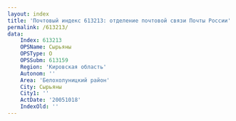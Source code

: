 ```yaml
---
layout: index
title: 'Почтовый индекс 613213: отделение почтовой связи Почты России'
permalink: /613213/
data:
    Index: 613213
    OPSName: Сырьяны
    OPSType: О
    OPSSubm: 613159
    Region: 'Кировская область'
    Autonom: ''
    Area: 'Белохолуницкий район'
    City: Сырьяны
    City1: ''
    ActDate: '20051018'
    IndexOld: ''
---
```

